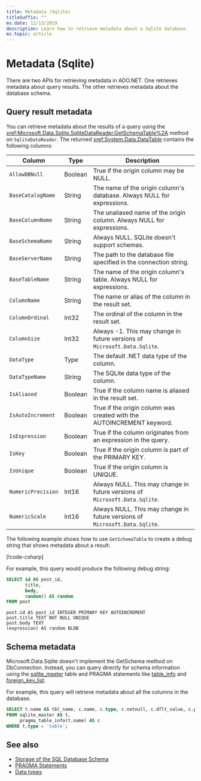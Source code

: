```yaml
---
title: Metadata (Sqlite)
titleSuffix: ""
ms.date: 12/13/2019
description: Learn how to retrieve metadata about a Sqlite database.
ms.topic: article
---
```

# Metadata (Sqlite)

There are two APIs for retrieving metadata in ADO.NET. One retrieves metadata about query results. The other retrieves metadata about the database schema.

## Query result metadata

You can retrieve metadata about the results of a query using the <xref:Microsoft.Data.Sqlite.SqliteDataReader.GetSchemaTable%2A> method on `SqliteDataReader`. The returned <xref:System.Data.DataTable> contains the following columns:

| Column             | Type    | Description                                                               |
| ------------------ | ------- | ------------------------------------------------------------------------- |
| `AllowDBNull`      | Boolean | True if the origin column may be NULL.                                    |
| `BaseCatalogName`  | String  | The name of the origin column's database. Always NULL for expressions.    |
| `BaseColumnName`   | String  | The unaliased name of the origin column. Always NULL for expressions.    |
| `BaseSchemaName`   | String  | Always NULL. SQLite doesn't support schemas.                              |
| `BaseServerName`   | String  | The path to the database file specified in the connection string.         |
| `BaseTableName`    | String  | The name of the origin column's table. Always NULL for expressions.       |
| `ColumnName`       | String  | The name or alias of the column in the result set.                        |
| `ColumnOrdinal`    | Int32   | The ordinal of the column in the result set.                              |
| `ColumnSize`       | Int32   | Always -1. This may change in future versions of `Microsoft.Data.Sqlite`.   |
| `DataType`         | Type    | The default .NET data type of the column.                                 |
| `DataTypeName`     | String  | The SQLite data type of the column.                                       |
| `IsAliased`        | Boolean | True if the column name is aliased in the result set.                     |
| `IsAutoIncrement`  | Boolean | True if the origin column was created with the AUTOINCREMENT keyword.     |
| `IsExpression`     | Boolean | True if the column originates from an expression in the query.            |
| `IsKey`            | Boolean | True if the origin column is part of the PRIMARY KEY.                     |
| `IsUnique`         | Boolean | True if the origin column is UNIQUE.                                      |
| `NumericPrecision` | Int16   | Always NULL. This may change in future versions of `Microsoft.Data.Sqlite`. |
| `NumericScale`     | Int16   | Always NULL. This may change in future versions of `Microsoft.Data.Sqlite`. |

The following example shows how to use `GetSchemaTable` to create a debug string that shows metadata about a result:

[!code-csharp[](../../../../samples/snippets/standard/data/sqlite/ResultMetadataSample/Program.cs?name=snippet_ResultMetadata)]

For example, this query would produce the following debug string:

```sql
SELECT id AS post_id,
       title,
       body,
       random() AS random
FROM post
```

```output
post.id AS post_id INTEGER PRIMARY KEY AUTOINCREMENT
post.title TEXT NOT NULL UNIQUE
post.body TEXT
(expression) AS random BLOB
```

## Schema metadata

Microsoft.Data.Sqlite doesn't implement the GetSchema method on DbConnection. Instead, you can query directly for schema information using the [sqlite_master](https://www.sqlite.org/fileformat.html#storage_of_the_sql_database_schema) table and PRAGMA statements like [table_info](https://www.sqlite.org/pragma.html#pragma_table_info) and [foreign_key_list](https://www.sqlite.org/pragma.html#pragma_foreign_key_list).

For example, this query will retrieve metadata about all the columns in the database.

```sql
SELECT t.name AS tbl_name, c.name, c.type, c.notnull, c.dflt_value, c.pk
FROM sqlite_master AS t,
     pragma_table_info(t.name) AS c
WHERE t.type = 'table';
```

## See also

* [Storage of the SQL Database Schema](https://www.sqlite.org/fileformat.html#storage_of_the_sql_database_schema)
* [PRAGMA Statements](https://www.sqlite.org/pragma.html)
* [Data types](types.md)
